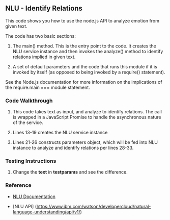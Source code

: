 ## NLU - Identify Relations

This code shows you how to use the node.js API to analyze emotion from given text.

The code has two basic sections:

1. The main() method. This is the entry point to the code. It creates the NLU service instance and then invokes the analyze() method to identify relations implied in given text.

2. A set of default parameters and the code that runs this module if it is invoked by itself (as opposed to being invoked by a require() statement).

See the Node.js documentation for more information on the implications of the require.main === module statement.

### Code Walkthrough
1. This code takes text as input, and analyze to identify relations. The call is wrapped in a JavaScript Promise to handle the asynchronous nature of the service.

2. Lines 13-19 creates the NLU service instance

3. Lines 21-26 constructs parameters object, which will be fed into NLU instance to analyze and identify relations per lines 28-33.

### Testing Instructions
1. Change the **text** in **testparams** and see the difference.


### Reference
* [NLU Documentation](https://console.bluemix.net/docs/services/natural-language-understanding/getting-started.html#getting-started-tutorial)

* [NLU API] (https://www.ibm.com/watson/developercloud/natural-language-understanding/api/v1/)